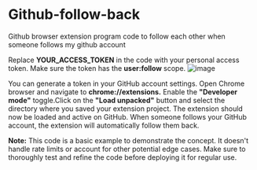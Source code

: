 # Github-follow-back
Github browser extension program code to follow each other when someone follows my github account

Replace **YOUR_ACCESS_TOKEN** in the code with your personal access token. Make sure the token has the **user:follow** scope.
![image](https://github.com/1Firsts/Github-follow-back/assets/26076138/244d9597-1a02-4cc9-8b06-bf3ff0639d0d)

You can generate a token in your GitHub account settings. 
Open Chrome browser and navigate to **chrome://extensions.** Enable the **"Developer mode"** toggle.Click on the **"Load unpacked"** button and select the directory where you saved your extension project. The extension should now be loaded and active on GitHub. When someone follows your GitHub account, the extension will automatically follow them back.

**Note:** This code is a basic example to demonstrate the concept. It doesn't handle rate limits or account for other potential edge cases. Make sure to thoroughly test and refine the code before deploying it for regular use.
